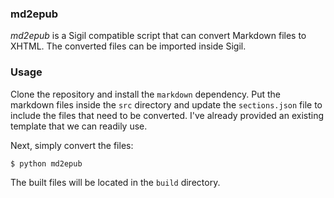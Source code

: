 ### md2epub

*md2epub* is a Sigil compatible script that can convert Markdown files to XHTML. The converted files can be imported inside Sigil.

### Usage

Clone the repository and install the `markdown` dependency. Put the markdown files inside the `src` directory and update the `sections.json` file to include the files that need to be converted. I've already provided an existing template that we can readily use.

Next, simply convert the files:

```bash
$ python md2epub
```

The built files will be located in the `build` directory.
